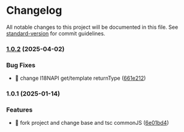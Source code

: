 # Changelog

All notable changes to this project will be documented in this file. See [standard-version](https://github.com/conventional-changelog/standard-version) for commit guidelines.

### [1.0.2](https://github.com/LuckyFBB/dt-intl/compare/v1.0.1...v1.0.2) (2025-04-02)


### Bug Fixes

* 🐛 change I18NAPI get/template returnType ([661e212](https://github.com/LuckyFBB/dt-intl/commit/661e212ae7d66010a2e502618a37eb72fe2b5263))

### 1.0.1 (2025-01-14)


### Features

* 🎸 fork project and change base and tsc commonJS ([6e01bd4](https://github.com/LuckyFBB/dt-intl/commit/6e01bd41045398dcd966182dc8089f7bbf6d3db9))
